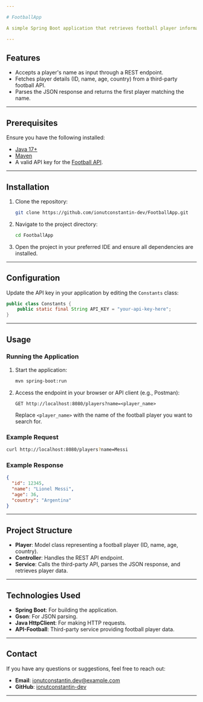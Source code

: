 ```yaml
---

# FootballApp

A simple Spring Boot application that retrieves football player information using a third-party API based on a provided name.

---
```


## Features

- Accepts a player's name as input through a REST endpoint.
- Fetches player details (ID, name, age, country) from a third-party football API.
- Parses the JSON response and returns the first player matching the name.

---

## Prerequisites

Ensure you have the following installed:

- [Java 17+](https://www.oracle.com/java/technologies/javase-jdk17-downloads.html)
- [Maven](https://maven.apache.org/)
- A valid API key for the [Football API](https://www.api-football.com/).

---

## Installation

1. Clone the repository:
   ```bash
   git clone https://github.com/ionutconstantin-dev/FootballApp.git
   ```
2. Navigate to the project directory:
   ```bash
   cd FootballApp
   ```
3. Open the project in your preferred IDE and ensure all dependencies are installed.

---

## Configuration

Update the API key in your application by editing the `Constants` class:
```java
public class Constants {
    public static final String API_KEY = "your-api-key-here";
}
```

---

## Usage

### Running the Application

1. Start the application:
   ```bash
   mvn spring-boot:run
   ```
2. Access the endpoint in your browser or API client (e.g., Postman):
   ```
   GET http://localhost:8080/players?name=<player_name>
   ```
   Replace `<player_name>` with the name of the football player you want to search for.

### Example Request
```bash
curl http://localhost:8080/players?name=Messi
```

### Example Response
```json
{
  "id": 12345,
  "name": "Lionel Messi",
  "age": 36,
  "country": "Argentina"
}
```

---

## Project Structure

- **Player**: Model class representing a football player (ID, name, age, country).
- **Controller**: Handles the REST API endpoint.
- **Service**: Calls the third-party API, parses the JSON response, and retrieves player data.

---

## Technologies Used

- **Spring Boot**: For building the application.
- **Gson**: For JSON parsing.
- **Java HttpClient**: For making HTTP requests.
- **API-Football**: Third-party service providing football player data.

---

## Contact

If you have any questions or suggestions, feel free to reach out:

- **Email**: ionutconstantin.dev@example.com
- **GitHub**: [ionutconstantin-dev](https://github.com/ionutconstantin-dev)

---

